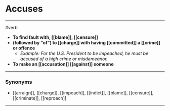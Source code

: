 # Accuses
---
#verb
- **To find fault with, [[blame]], [[censure]]**
- **(followed by "of") to [[charge]] with having [[committed]] a [[crime]] or offence**
	- _Example: For the U.S. President to be impeached, he must be accused of a high crime or misdemeanor._
- **To make an [[accusation]] [[against]] someone**
---
### Synonyms
- [[arraign]], [[charge]], [[impeach]], [[indict]], [[blame]], [[censure]], [[criminate]], [[reproach]]
---
